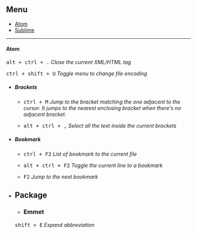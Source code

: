 ## Menu
- [Atom](#Atom)
- [Sublime]()

---

#### Atom
<kbd>alt + ctrl + .</kbd> *Close the current XML/HTML tag*

<kbd>ctrl + shift + U</kbd> *Toggle menu to change file encoding*

- ##### Brackets
    - <kbd>ctrl + M</kbd> *Jump to the bracket matching the one adjacent to the cursor. It jumps to the nearest enclosing bracket when there's no adjacent bracket.*

    - <kbd>alt + ctrl + ,</kbd> *Select all the text inside the current brackets*


- ##### Bookmark
    - <kbd>ctrl + F2</kbd> *List of bookmark to the current file*

    - <kbd>alt + ctrl + F2</kbd> *Toggle the current line to a bookmark*

    - <kbd>F2</kbd> *Jump to the next bookmark*

- ## Package
    - ### Emmet
    <kbd>shift + E</kbd> *Expand abbreviation*
